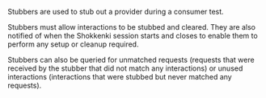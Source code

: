 Stubbers are used to stub out a provider during a consumer test.

Stubbers must allow interactions to be stubbed and cleared. They are also notified of when the Shokkenki session starts and closes to enable them to perform any setup or cleanup required.

Stubbers can also be queried for unmatched requests (requests that were received by the stubber that did not match any interactions) or unused interactions (interactions that were stubbed but never matched any requests).